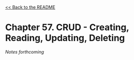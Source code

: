 [&lt;&lt; Back to the README](README.md)

# Chapter 57. CRUD - Creating, Reading, Updating, Deleting

*Notes forthcoming*
